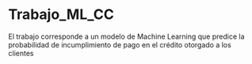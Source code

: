 # Trabajo_ML_CC
El trabajo corresponde a un modelo de Machine Learning que predice la probabilidad de incumplimiento de pago en el crédito otorgado a los clientes

